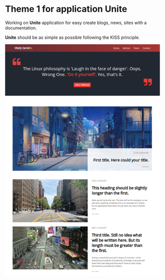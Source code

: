 Theme 1 for application **Unite**
===================

Working on **Unite** application for easy create blogs, news, sites with a documentation.

**Unite** should be as simple as possible following the KISS principle.


![picture](data/preview3.png)